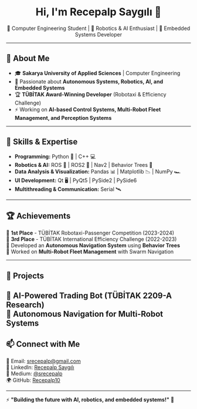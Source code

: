<h1 align="center">Hi, I'm Recepalp Saygılı 👋</h1>

<p align="center">
🚀 Computer Engineering Student | 🤖 Robotics & AI Enthusiast | 🔬 Embedded Systems Developer
</p>

---

## 📌 About Me
- 🎓 **Sakarya University of Applied Sciences** | Computer Engineering
- 🤖 Passionate about **Autonomous Systems, Robotics, AI, and Embedded Systems**
- 🏆 **TÜBİTAK Award-Winning Developer** (Robotaxi & Efficiency Challenge)
- ⚡ Working on **AI-based Control Systems, Multi-Robot Fleet Management, and Perception Systems**

---

## 🚀 Skills & Expertise
- **Programming:** Python 🐍 | C++ 💻
- **Robotics & AI:** ROS 🤖 | ROS2 🚀 | Nav2 | Behavior Trees 🌲
- **Data Analysis & Visualization:** Pandas 📊 | Matplotlib 📉 | NumPy 🏎️
- **UI Development:** Qt 🖥️ | PyQt5 | PySide2 | PySide6
- **Multithreading & Communication:** Serial 🛰️

---

## 🏆 Achievements
🏅 **1st Place** - TÜBİTAK Robotaxi-Passenger Competition (2023-2024)  
🏅 **3rd Place** - TÜBİTAK International Efficiency Challenge (2022-2023)  
🤖 Developed an **Autonomous Navigation System** using **Behavior Trees**  
📡 Worked on **Multi-Robot Fleet Management** with Swarm Navigation  

---

## 📌 Projects
🔹 **AI-Powered Trading Bot** (TÜBİTAK 2209-A Research)  
🔹 **Autonomous Navigation for Multi-Robot Systems**  
---

## 📫 Connect with Me  
📩 Email: [srecepalp@gmail.com](mailto:srecepalp@gmail.com)  
🔗 LinkedIn: [Recepalp Saygılı](https://www.linkedin.com/in/recepalp-saygılı-b2a0a0231/)  
📝 Medium: [@srecepalp](https://medium.com/@srecepalp)  
🌍 GitHub: [Recepalp10](https://github.com/Recepalp10)  

---

⚡ **"Building the future with AI, robotics, and embedded systems!"** 🚀  
